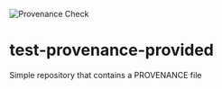 ![Provenance Check](https://davecloud.hopto.me/badge?repo=dme26/test-provenance-provided)
# test-provenance-provided
Simple repository that contains a PROVENANCE file
